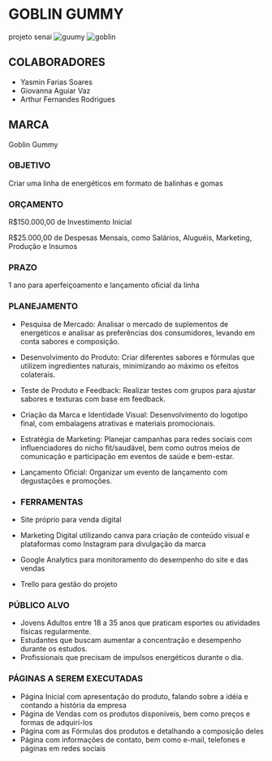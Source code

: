 # GOBLIN GUMMY
 projeto senai
![guumy](https://github.com/user-attachments/assets/50c680cd-cf8b-4c2e-a679-43bd835f6441)
![goblin](https://github.com/user-attachments/assets/85e4cc2e-4833-4820-942e-9b4f9e1023a8)
## COLABORADORES

- Yasmin Farias Soares
- Giovanna Aguiar Vaz
- Arthur Fernandes Rodrigues

## MARCA

Goblin Gummy

### OBJETIVO

Criar uma linha de energéticos em formato de balinhas e gomas

### ORÇAMENTO

R$150.000,00 de Investimento Inicial

R$25.000,00 de Despesas Mensais, como Salários, Aluguéis, Marketing, Produção e Insumos

### PRAZO

1 ano para aperfeiçoamento e lançamento oficial da linha

### PLANEJAMENTO

- Pesquisa de Mercado: Analisar o mercado de suplementos de energéticos e analisar as preferências dos consumidores, levando em conta sabores e composição.
- Desenvolvimento do Produto: Criar diferentes sabores e fórmulas que utilizem ingredientes naturais, minimizando ao máximo os efeitos colaterais.
- Teste de Produto e Feedback: Realizar testes com grupos para ajustar sabores e texturas com base em feedback.
- Criação da Marca e Identidade Visual: Desenvolvimento do logotipo final, com embalagens atrativas e materiais promocionais.
- Estratégia de Marketing: Planejar campanhas para redes sociais com influenciadores do nicho fit/saudável, bem como outros meios de comunicação e participação em eventos de saúde e bem-estar.
- Lançamento Oficial: Organizar um evento de lançamento com degustações e promoções.

- ### FERRAMENTAS

- Site próprio para venda digital
- Marketing Digital utilizando canva para criação de conteúdo visual e plataformas como Instagram para divulgação da marca
- Google Analytics para monitoramento do desempenho do site e das vendas
- Trello para gestão do projeto

### PÚBLICO ALVO

- Jovens Adultos entre 18 a 35 anos que praticam esportes ou atividades físicas regularmente.
- Estudantes que buscam aumentar a concentração e desempenho durante os estudos.
- Profissionais que precisam de impulsos energéticos durante o dia.

### PÁGINAS A SEREM EXECUTADAS

- Página Inicial com apresentação do produto, falando sobre a idéia e contando a história da empresa
- Página de Vendas com os produtos disponíveis, bem como preços e formas de adquirí-los
- Página com as Fórmulas dos produtos e detalhando a composição deles
- Página com informações de contato, bem como e-mail, telefones e páginas em redes sociais
